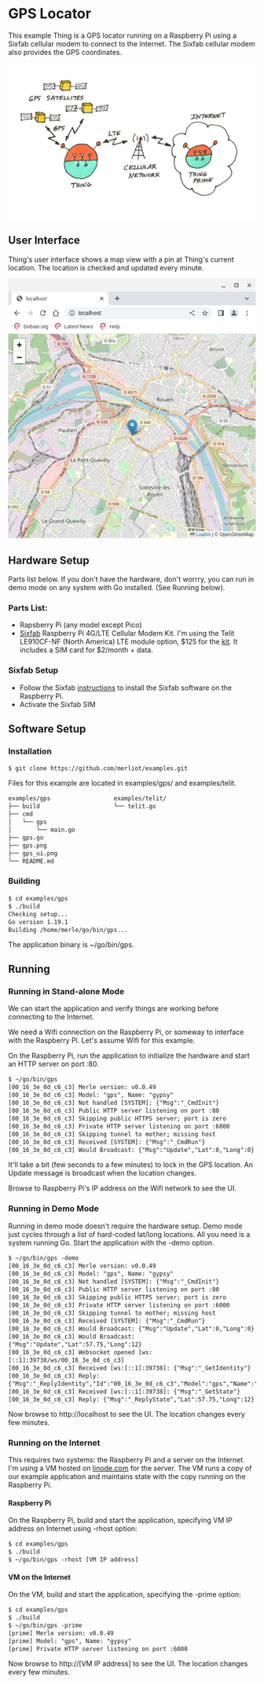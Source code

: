 # GPS Locator
This example Thing is a GPS locator running on a Raspberry Pi using a Sixfab
cellular modem to connect to the Internet.  The Sixfab cellular modem also
provides the GPS coordinates.

![Network](gps.png)

## User Interface
Thing's user interface shows a map view with a pin at Thing's current location.
The location is checked and updated every minute.

![UI](gps_ui.png)

## Hardware Setup
Parts list below.  If you don't have the hardware, don't worrry, you can run
in demo mode on any system with Go installed.  (See Running below).

### Parts List:
* Rapsberry Pi (any model except Pico)
* [Sixfab](https://sixfab.com) Raspberry Pi 4G/LTE Cellular Modem Kit.  I'm using the Telit LE910CF-NF
(North America) LTE module option, $125 for the [kit](https://sixfab.com/product/raspberry-pi-4g-lte-modem-kit/).
It includes a SIM card for $2/month + data.

### Sixfab Setup
* Follow the Sixfab [instructions](https://docs.sixfab.com/) to install the Sixfab software on the Raspberry Pi.
* Activate the Sixfab SIM

## Software Setup
### Installation
```
$ git clone https://github.com/merliot/examples.git
```

Files for this example are located in examples/gps/ and examples/telit.
```
examples/gps                  examples/telit/
├── build                     └── telit.go
├── cmd
│   └── gps
│       └── main.go
├── gps.go
├── gps.png
├── gps_ui.png
└── README.md
```

### Building

```
$ cd examples/gps
$ ./build
Checking setup...
Go version 1.19.1
Building /home/merle/go/bin/gps...
```
The application binary is ~/go/bin/gps.

## Running
### Running in Stand-alone Mode
We can start the application and verify things are working before connecting to the Internet.

We need a Wifi connection on the Raspberry Pi, or someway to interface with the Raspberry Pi.  Let's assume Wifi for this example.

On the Raspberry Pi, run the application to initialize the hardware and start an HTTP server on port :80.
```
$ ~/go/bin/gps
[00_16_3e_0d_c6_c3] Merle version: v0.0.49
[00_16_3e_0d_c6_c3] Model: "gps", Name: "gypsy"
[00_16_3e_0d_c6_c3] Not handled [SYSTEM]: {"Msg":"_CmdInit"}
[00_16_3e_0d_c6_c3] Public HTTP server listening on port :80
[00_16_3e_0d_c6_c3] Skipping public HTTPS server; port is zero
[00_16_3e_0d_c6_c3] Private HTTP server listening on port :6000
[00_16_3e_0d_c6_c3] Skipping tunnel to mother; missing host
[00_16_3e_0d_c6_c3] Received [SYSTEM]: {"Msg":"_CmdRun"}
[00_16_3e_0d_c6_c3] Would Broadcast: {"Msg":"Update","Lat":0,"Long":0}
```
It'll take a bit (few seconds to a few minutes) to lock in the GPS location.  An Update message is broadcast when the location changes.

Browse to Raspberry Pi's IP address on the Wifi network to see the UI.

### Running in Demo Mode
Running in demo mode doesn't require the hardware setup.  Demo mode just cycles through a list of hard-coded lat/long locations.  All you need is a system running Go.  Start the application with the -demo option.  
```
$ ~/go/bin/gps -demo
[00_16_3e_0d_c6_c3] Merle version: v0.0.49
[00_16_3e_0d_c6_c3] Model: "gps", Name: "gypsy"
[00_16_3e_0d_c6_c3] Not handled [SYSTEM]: {"Msg":"_CmdInit"}
[00_16_3e_0d_c6_c3] Public HTTP server listening on port :80
[00_16_3e_0d_c6_c3] Skipping public HTTPS server; port is zero
[00_16_3e_0d_c6_c3] Private HTTP server listening on port :6000
[00_16_3e_0d_c6_c3] Skipping tunnel to mother; missing host
[00_16_3e_0d_c6_c3] Received [SYSTEM]: {"Msg":"_CmdRun"}
[00_16_3e_0d_c6_c3] Would Broadcast: {"Msg":"Update","Lat":0,"Long":0}
[00_16_3e_0d_c6_c3] Would Broadcast: {"Msg":"Update","Lat":57.75,"Long":12}
[00_16_3e_0d_c6_c3] Websocket opened [ws:[::1]:39738/ws/00_16_3e_0d_c6_c3]
[00_16_3e_0d_c6_c3] Received [ws:[::1]:39738]: {"Msg":"_GetIdentity"}
[00_16_3e_0d_c6_c3] Reply: {"Msg":"_ReplyIdentity","Id":"00_16_3e_0d_c6_c3","Model":"gps","Name":"gypsy","O
[00_16_3e_0d_c6_c3] Received [ws:[::1]:39738]: {"Msg":"_GetState"}
[00_16_3e_0d_c6_c3] Reply: {"Msg":"_ReplyState","Lat":57.75,"Long":12}
```
Now browse to http://localhost to see the UI.  The location changes every few minutes.

### Running on the Internet
This requires two systems: the Raspberry Pi and a server on the Internet.  I'm using a VM hosted on [linode.com](https://linode.com) for the server.  The VM runs a copy of our example application and maintains state with the copy running on the Raspberry Pi.

#### Raspberry Pi
On the Raspberry Pi, build and start the application, specifying VM IP address on Internet using -rhost option:
```
$ cd examples/gps
$ ./build
$ ~/go/bin/gps -rhost [VM IP address]
```

#### VM on the Internet
On the VM, build and start the application, specifying the -prime option:
```
$ cd examples/gps
$ ./build
$ ~/go/bin/gps -prime
[prime] Merle version: v0.0.49
[prime] Model: "gps", Name: "gypsy"
[prime] Private HTTP server listening on port :6000
```

Now browse to http://[VM IP address] to see the UI.  The location changes every few minutes.
